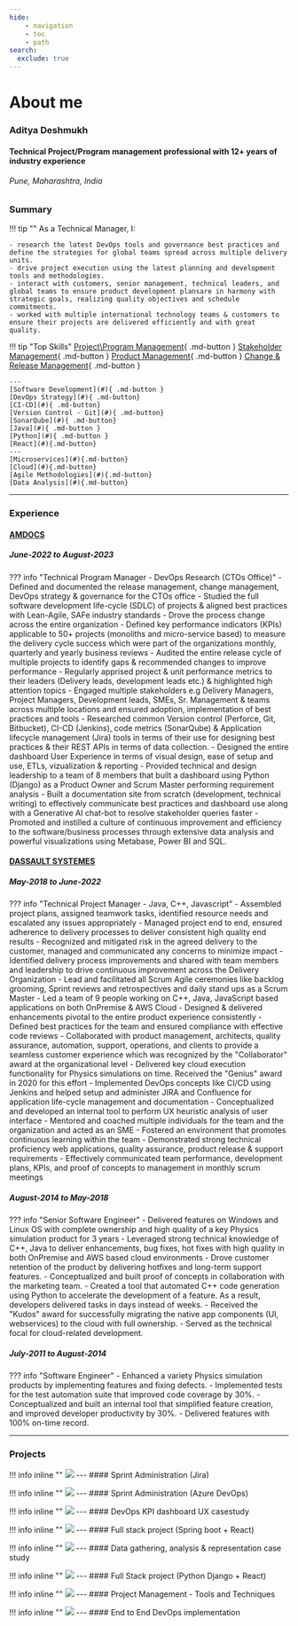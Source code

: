 ```yaml
---
hide:
    - navigation
    - toc
    - path
search:
  exclude: true
---
```


# About me

### Aditya Deshmukh
#### Technical Project/Program management professional with 12+ years of industry experience
###### Pune, Maharashtra, India
### Summary

!!! tip ""
    As a Technical Manager, I:
    
    - research the latest DevOps tools and governance best practices and define the strategies for global teams spread across multiple delivery units.
    - drive project execution using the latest planning and development tools and methodologies.
    - interact with customers, senior management, technical leaders, and global teams to ensure product development plansare in harmony with strategic goals, realizing quality objectives and schedule commitments.
    - worked with multiple international technology teams & customers to ensure their projects are delivered efficiently and with great quality.

!!! tip "Top Skills"
    [Project\Program Management](#){ .md-button }
    [Stakeholder Management](#){ .md-button }
    [Product Management](#){ .md-button }
    [Change & Release Management](#){ .md-button }

    ---
    [Software Development](#){ .md-button }
    [DevOps Strategy](#){ .md-button}
    [CI-CD](#){ .md-button}
    [Version Control - Git](#){ .md-button}
    [SonarQube](#){ .md-button}
    [Java](#){ .md-button }
    [Python](#){ .md-button }
    [React](#){.md-button}
    ---
    [Microservices](#){.md-button}
    [Cloud](#){.md-button}
    [Agile Methodologies](#){.md-button}
    [Data Analysis](#){.md-button}
---

### Experience

#### [AMDOCS](#)
##### June-2022 to August-2023

??? info "Technical Program Manager - DevOps Research (CTOs Office)"
    - Defined and documented the release management, change management, DevOps strategy & governance for the CTOs office
    - Studied the full software development life-cycle (SDLC) of projects & aligned best practices with Lean-Agile, SAFe industry standards
    - Drove the process change across the entire organization
    - Defined key performance indicators (KPIs) applicable to 50+ projects (monoliths and micro-service based) to measure the delivery cycle success which were part of the organizations monthly, quarterly and yearly business reviews
    - Audited the entire release cycle of multiple projects to identify gaps & recommended changes to improve performance
    - Regularly apprised project & unit performance metrics to their leaders (Delivery leads, development leads etc.) & highlighted high attention topics
    - Engaged multiple stakeholders e.g Delivery Managers, Project Managers, Development leads, SMEs, Sr. Management & teams across multiple locations and ensured adoption, implementation of best practices and tools
    - Researched common Version control (Perforce, Git, Bitbucket), CI-CD (Jenkins), code metrics (SonarQube) & Application lifecycle management (Jira) tools in terms of their use for designing best practices & their REST APIs in terms of data collection.
    - Designed the entire dashboard User Experience in terms of visual design, ease of setup and use, ETLs, vizualization & reporting
    - Provided technical and design leadership to a team of 8 members that built a dashboard using Python (Django) as a Product Owner and Scrum Master performing requirement analysis
    - Built a documentation site from scratch (development, technical writing) to effectively communicate best practices and dashboard use along with a Generative AI chat-bot to resolve stakeholder queries faster
    - Promoted and instilled a culture of continuous improvement and efficiency to the software/business processes through extensive data analysis and powerful visualizations using Metabase, Power BI and SQL.

#### [DASSAULT SYSTEMES](#)
##### May-2018 to June-2022

??? info "Technical Project Manager - Java, C++, Javascript"
    - Assembled project plans, assigned teamwork tasks, identified resource needs and escalated any issues appropriately
    - Managed project end to end, ensured adherence to delivery processes to deliver consistent high quality end results
    - Recognized and mitigated risk in the agreed delivery to the customer, managed and communicated any concerns to minimize impact
    - Identified delivery process improvements and shared with team members and leadership to drive continuous improvement across the Delivery Organization
    - Lead and facilitated all Scrum Agile ceremonies like backlog grooming, Sprint reviews and retrospectives and daily stand ups as a Scrum Master
    - Led a team of 9 people working on C++, Java, JavaScript based applications on both OnPremise & AWS Cloud
    - Designed & delivered enhancements pivotal to the entire product experience consistently
    - Defined best practices for the team and ensured compliance with effective code reviews
    - Collaborated with product management, architects, quality assurance, automation, support, operations, and clients to provide a seamless customer experience which was recognized by the "Collaborator" award at the organizational level
    - Delivered key cloud execution functionality for Physics simulations on time. Received the "Genius" award in 2020 for this effort
    - Implemented DevOps concepts like CI/CD using Jenkins and helped setup and administer JIRA and Confluence for application life-cycle management and documentation
    - Conceptualized and developed an internal tool to perform UX heuristic analysis of user interface
    - Mentored and coached multiple individuals for the team and the organization and acted as an SME
    - Fostered an environment that promotes continuous learning within the team
    - Demonstrated strong technical proficiency web applications, quality assurance, product release & support requirements
    - Effectively communicated team performance, development plans, KPIs, and proof of concepts to management in monthly scrum meetings

##### August-2014 to May-2018
??? info "Senior Software Engineer"
    - Delivered features on Windows and Linux OS with complete ownership and high quality of a key Physics simulation product for 3 years
    - Leveraged strong technical knowledge of C++, Java to deliver enhancements, bug fixes, hot fixes with high quality in both OnPremise and AWS based cloud environments
    - Drove customer retention of the product by delivering hotfixes and long-term support features.
    - Conceptualized and built proof of concepts in collaboration with the marketing team.
    - Created a tool that automated C++ code generation using Python to accelerate the development of a feature. As a result, developers delivered tasks in days instead of weeks.
    - Received the "Kudos" award for successfully migrating the native app components (UI, webservices) to the cloud with full ownership.
    - Served as the technical focal for cloud-related development.

##### July-2011 to August-2014
??? info "Software Engineer"
    - Enhanced a variety Physics simulation products by implementing features and fixing defects.
    - Implemented tests for the test automation suite that improved code coverage by 30%.
    - Conceptualized and built an internal tool that simplified feature creation, and improved developer productivity by 30%.
    - Delivered features with 100% on-time record.

---

### Projects

!!! info inline ""
    ![](https://placehold.co/400x600)
    ---
    #### Sprint Administration (Jira)

!!! info inline ""
    ![](https://placehold.co/400x600)
    ---
    #### Sprint Administration (Azure DevOps)

!!! info inline ""
    ![](https://placehold.co/400x600)
    ---
    #### DevOps KPI dashboard UX casestudy

!!! info inline ""
    ![](https://placehold.co/400x600)
    ---
    #### Full stack project (Spring boot + React)

!!! info inline ""
    ![](https://placehold.co/400x600)
    ---
    #### Data gathering, analysis & representation case study

!!! info inline ""
    ![](https://placehold.co/400x600)
    ---
    #### Full Stack project (Python Django + React)

!!! info inline ""
    ![](https://placehold.co/400x600)
    ---
    #### Project Management - Tools and Techniques

!!! info inline ""
    ![](https://placehold.co/400x600)
    ---
    #### End to End DevOps implementation